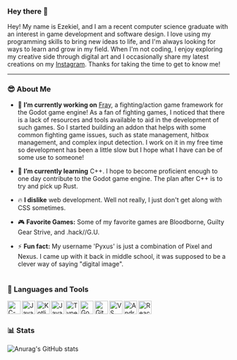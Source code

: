 ### Hey there 👋

Hey! My name is Ezekiel, and I am a recent computer science graduate with an interest in game development and software design. I love using my programming skills to bring new ideas to life, and I'm always looking for ways to learn and grow in my field. When I'm not coding, I enjoy exploring my creative side through digital art and I occasionally share my latest creations on my [Instagram](https://www.instagram.com/pyxus_/). Thanks for taking the time to get to know me!

---

### 😎 About Me

- 🔭 **I’m currently working on** [Fray](https://github.com/Pyxus/fray), a fighting/action game framework for the Godot game engine! As a fan of fighting games, I noticed that there is a lack of resources and tools available to aid in the development of such games. So I started building an addon that helps with some common fighting game issues, such as state management, hitbox management, and complex input detection. I work on it in my free time so development has been a little slow but I hope what I have can be of some use to someone!

- 🌱 **I’m currently learning** C++. I hope to become proficient enough to one day contribute to the Godot game engine. The plan after C++ is to try and pick up Rust.

- 🔥 **I dislike** web development. Well not really, I just don't get along with CSS sometimes.

- 🎮 **Favorite Games:** Some of my favorite games are Bloodborne, Guilty Gear Strive, and .hack//G.U.

- ⚡ **Fun fact:** My username 'Pyxus' is just a combination of Pixel and Nexus. I came up with it back in middle school, it was supposed to be a clever way of saying "digital image".

#

### 🧰 Languages and Tools

<!-- Languages -->
<img align="left" alt="C-Sharp" width="30px" src="https://cdn.jsdelivr.net/gh/devicons/devicon/icons/csharp/csharp-plain.svg" />
<img align="left" alt="Java" width="30px" src="https://cdn.jsdelivr.net/gh/devicons/devicon/icons/java/java-original.svg" />
<img align="left" alt="Kotlin" width="30px" src="https://cdn.jsdelivr.net/gh/devicons/devicon/icons/kotlin/kotlin-plain.svg" />
<img align="left" alt="JavaScript" width="30px" src="https://cdn.jsdelivr.net/gh/devicons/devicon/icons/javascript/javascript-original.svg" />
<img align="left" alt="TypeScript" width="30px" src="https://cdn.jsdelivr.net/gh/devicons/devicon/icons/typescript/typescript-original.svg" />

<!-- Tools -->      
<img align="left" alt="Godot" width="30px" src="https://cdn.jsdelivr.net/gh/devicons/devicon/icons/godot/godot-original.svg" />
<img align="left" alt="Git" width="30px" src="https://cdn.jsdelivr.net/gh/devicons/devicon/icons/git/git-plain.svg" />
<img align="left" alt="VS Code" width="30px" src="https://cdn.jsdelivr.net/gh/devicons/devicon/icons/vscode/vscode-original.svg" />
<img align="left" alt="Android Studio" width="30px" src="https://cdn.jsdelivr.net/gh/devicons/devicon/icons/androidstudio/androidstudio-original.svg" />
<img align="left" alt="React" width="30px" src="https://cdn.jsdelivr.net/gh/devicons/devicon/icons/react/react-original.svg" />
<br />

#

### 📊 Stats

![Anurag's GitHub stats](https://github-readme-stats.vercel.app/api?username=pyxus&show_icons=true&theme=omni)

